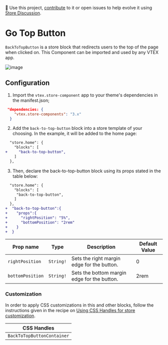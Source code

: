 📢 Use this project, [contribute](https://github.com/vtex-apps/store-components) to it or open issues to help evolve it using [Store Discussion](https://github.com/vtex-apps/store-discussion).

# Go Top Button

`BackToTopButton` is a store block that redirects users to the top of the page when clicked on. This Component can be imported and used by any VTEX app.

![image](https://user-images.githubusercontent.com/28419764/77644893-9238af80-6f40-11ea-8ceb-7355d0c12686.png)

## Configuration

1. Import the `vtex.store-component` app to your theme's dependencies in the manifest.json;

```json
 "dependencies: {
    "vtex.store-components": "3.x"
  }
```

2. Add the `back-to-top-button` block into a store template of your choosing. In the example, it will be added to the home page:

```diff
  "store.home": {
    "blocks": [
+     "back-to-top-button",
    ]
  },
```

3. Then, declare the back-to-top-button block using its props stated in the table below:

```diff
  "store.home": {
    "blocks": [
     "back-to-top-button",
    ]
  },
+  "back-to-top-button":{
+    "props":{
+      "rightPosition": "5%",
+      "bottomPosition": "2rem"
+    }
+  }
```

| Prop name  | Type      | Description                                  | Default Value |
| ---------- | --------- | -------------------------------------------- | ------------- |
| `rightPosition` | `String!` | Sets the right margin edge for the button. | 0             |
| `bottomPosition` | `String!` | Sets the bottom margin edge for the button. | 2rem             |

### Customization

In order to apply CSS customizations in this and other blocks, follow the instructions given in the recipe on [Using CSS Handles for store customization](https://vtex.io/docs/recipes/style/using-css-handles-for-store-customization).

| CSS Handles            |
| ---------------------- |
| `BackToTopButtonContainer` |
